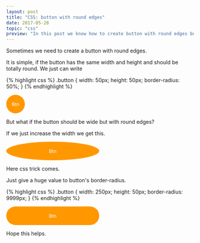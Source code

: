 ```yaml
---
layout: post
title: "CSS: button with round edges"
date: 2017-05-28
topic: "css"
preview: "In this post we know how to create button with round edges but different width and height."
---
```


Sometimes we need to create a button with round edges.

It is simple, if the button has the same width and height and should be totally round. We just can write

{% highlight css %}
.button {
  width: 50px;
  height: 50px;
  border-radius: 50%;
}
{% endhighlight %}

<button class="button" type="button" style="display: block; width: 50px; height: 50px; border-radius: 50%; border: none; background-color: #FF9800; color: white;">Btn</button>

But what if the button should be wide but with round edges?

If we just increase the width we get this.

<button class="button" type="button" style="display: block; width: 250px; height: 50px; border-radius: 50%; border: none; background-color: #FF9800; color: white;">Btn</button>

Here css trick comes.

Just give a huge value to button's border-radius.

{% highlight css %}
.button {
  width: 250px;
  height: 50px;
  border-radius: 9999px;
}
{% endhighlight %}

<button class="button" type="button" style="display: block; width: 250px; height: 50px; border-radius: 9999px; border: none; background-color: #FF9800; color: white;">Btn</button>

Hope this helps.
